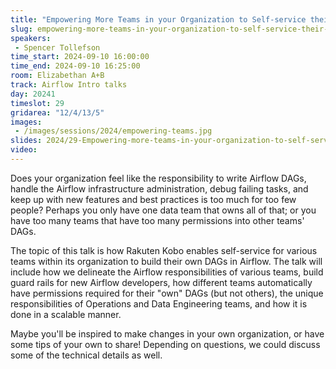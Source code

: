 ```yaml
---
title: "Empowering More Teams in your Organization to Self-service their Airflow Needs"
slug: empowering-more-teams-in-your-organization-to-self-service-their-airflow-needs
speakers:
 - Spencer Tollefson
time_start: 2024-09-10 16:00:00
time_end: 2024-09-10 16:25:00
room: Elizabethan A+B
track: Airflow Intro talks
day: 20241
timeslot: 29
gridarea: "12/4/13/5"
images: 
 - /images/sessions/2024/empowering-teams.jpg
slides: 2024/29-Empowering-more-teams-in-your-organization-to-self-service-their-Airflow-needs.pdf
video: 
---
```


Does your organization feel like the responsibility to write Airflow DAGs, handle the Airflow infrastructure administration, debug failing tasks, and keep up with new features and best practices is too much for too few people? Perhaps you only have one data team that owns all of that; or you have too many teams that have too many permissions into other teams' DAGs.
 
The topic of this talk is how Rakuten Kobo enables self-service for various teams within its organization to build their own DAGs in Airflow. The talk will include how we delineate the Airflow responsibilities of various teams, build guard rails for new Airflow developers, how different teams automatically have permissions required for their "own" DAGs (but not others), the unique responsibilities of Operations and Data Engineering teams, and how it is done in a scalable manner. 
 
Maybe you'll be inspired to make changes in your own organization, or have some tips of your own to share! Depending on questions, we could discuss some of the technical details as well.
